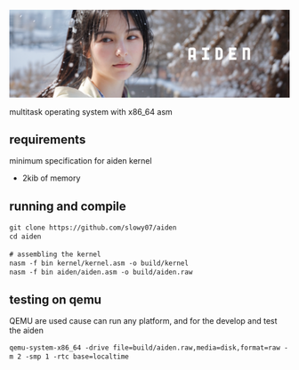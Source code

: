![image](.github/aiden.png)

multitask operating system with x86_64 asm

## requirements

minimum specification for aiden kernel
- 2kib of memory

## running and compile

```shell
git clone https://github.com/slowy07/aiden
cd aiden

# assembling the kernel
nasm -f bin kernel/kernel.asm -o build/kernel
nasm -f bin aiden/aiden.asm -o build/aiden.raw
```

## testing on qemu

QEMU are used cause can run any platform, and for the develop and test the aiden
```shell
qemu-system-x86_64 -drive file=build/aiden.raw,media=disk,format=raw -m 2 -smp 1 -rtc base=localtime
```